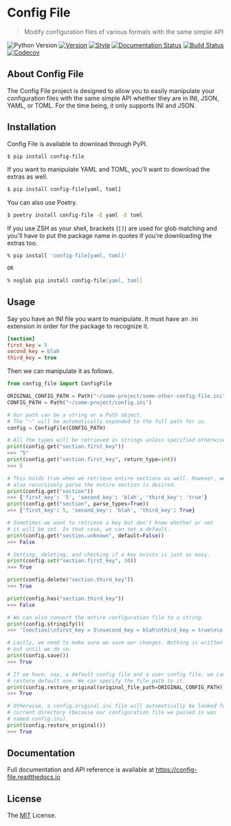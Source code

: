 # Config File

> Modify configuration files of various formats with the same simple API

![Python Version](https://img.shields.io/pypi/pyversions/config-file.svg)
[![Version](https://img.shields.io/pypi/v/config-file)](https://pypi.org/project/config-file/)
[![Style](https://img.shields.io/badge/code%20style-black-000000.svg)](https://pypi.org/project/black/)
[![Documentation Status](https://readthedocs.org/projects/config-file/badge/?version=latest)](https://config-file.readthedocs.io/en/latest/?badge=latest)
[![Build Status](https://github.com/eugenetriguba/config-file/workflows/python%20package%20CI/badge.svg?branch=master)](https://github.com/eugenetriguba/config-file/actions/)
[![Codecov](https://codecov.io/gh/eugenetriguba/config-file/graph/badge.svg)](https://codecov.io/gh/eugenetriguba/config-file)

## About Config File

The Config File project is designed to allow you to easily manipulate your
configuration files with the same simple API whether they are in INI,
JSON, YAML, or TOML. For the time being, it only supports INI and JSON.

## Installation

Config File is available to download through PyPI.

```bash
$ pip install config-file
```

If you want to manipulate YAML and TOML, you'll want to download the extras as well.

```bash
$ pip install config-file[yaml, toml]
```

You can also use Poetry.

```bash
$ poetry install config-file -E yaml -E toml
```

If you use ZSH as your shell, brackets (`[]`) are used for glob matching
and you'll have to put the package name in quotes if you're downloading
the extras too.

```zsh
% pip install 'config-file[yaml, toml]'

OR

% noglob pip install config-file[yaml, toml]
```

## Usage

Say you have an INI file you want to manipulate. It must have an .ini
extension in order for the package to recognize it.

```ini
[section]
first_key = 5
second_key = blah
third_key = true
```

Then we can manipulate it as follows.

```python
from config_file import ConfigFile

ORIGINAL_CONFIG_PATH = Path("~/some-project/some-other-config-file.ini")
CONFIG_PATH = Path("~/some-project/config.ini")

# Our path can be a string or a Path object.
# The "~" will be automatically expanded to the full path for us.
config = ConfigFile(CONFIG_PATH)

# All the types will be retrieved as strings unless specified otherwise.
print(config.get("section.first_key"))
>>> "5"
print(config.get("section.first_key", return_type=int))
>>> 5

# This holds true when we retrieve entire sections as well. However, we can
# also recursively parse the entire section is desired.
print(config.get("section"))
>>> {'first_key': '5', 'second_key': 'blah', 'third_key': 'true'}
print(config.get("section", parse_types=True))
>>> {'first_key': 5, 'second_key': 'blah', 'third_key': True}

# Sometimes we want to retrieve a key but don't know whether or not
# it will be set. In that case, we can set a default.
print(config.get("section.unknown", default=False))
>>> False

# Setting, deleting, and checking if a key exists is just as easy.
print(config.set("section.first_key", 10))
>>> True

print(config.delete("section.third_key"))
>>> True

print(config.has("section.third_key"))
>>> False

# We can also convert the entire configuration file to a string.
print(config.stringify())
>>> '[section]\nfirst_key = 5\nsecond_key = blah\nthird_key = true\n\n'

# Lastly, we need to make sure we save our changes. Nothing is written
# out until we do so.
print(config.save())
>>> True

# If we have, say, a default config file and a user config file, we can easily
# restore default one. We can specify the file path to it.
print(config.restore_original(original_file_path=ORIGINAL_CONFIG_PATH))
>>> True

# Otherwise, a config.original.ini file will automatically be looked for in the
# current directory (because our configuration file we passed in was
# named config.ini).
print(config.restore_original())
>>> True
```

## Documentation

Full documentation and API reference is available at https://config-file.readthedocs.io

## License

The [MIT](https://github.com/eugenetriguba/config-file/blob/master/LICENSE) License.
